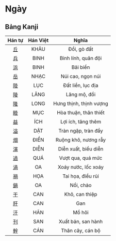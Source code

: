 <link href="styles.css" rel="stylesheet">

# Ngày

## Bảng Kanji

| Hán tự | Hán Việt | Nghĩa |
| :---: | :---: | :---: |
| [<span class="stroke-order">丘</span>](https://www.tiengnhatdongian.com/kanji/giai-nghia-kanji-%E4%B8%98) | KHÂU | Đồi, gò đất |
| [<span class="stroke-order">兵</span>](https://www.tiengnhatdongian.com/kanji/giai-nghia-kanji-%E5%85%B5) | BINH | Binh lính, quân đội |
| [<span class="stroke-order">浜</span>](https://www.tiengnhatdongian.com/kanji/giai-nghia-kanji-%E6%B5%9C) | BINH | Bãi biển |
| [<span class="stroke-order">岳</span>](https://www.tiengnhatdongian.com/kanji/giai-nghia-kanji-%E5%B2%B3) | NHẠC | Núi cao, ngọn núi |
| [<span class="stroke-order">陸</span>](https://www.tiengnhatdongian.com/kanji/giai-nghia-kanji-%E9%99%B8) | LỤC | Đất liền, lục địa |
| [<span class="stroke-order">陵</span>](https://www.tiengnhatdongian.com/kanji/giai-nghia-kanji-%E9%99%B5) | LĂNG | Lăng mộ, đồi |
| [<span class="stroke-order">隆</span>](https://www.tiengnhatdongian.com/kanji/giai-nghia-kanji-%E9%9A%86) | LONG | Hưng thịnh, thịnh vượng |
| [<span class="stroke-order">睦</span>](https://www.tiengnhatdongian.com/kanji/giai-nghia-kanji-%E7%9D%A6) | MỤC | Hòa thuận, thân thiết |
| [<span class="stroke-order">益</span>](https://www.tiengnhatdongian.com/kanji/giai-nghia-kanji-%E7%9B%8A) | ÍCH | Lợi ích, tăng thêm |
| [<span class="stroke-order">溢</span>](https://www.tiengnhatdongian.com/kanji/giai-nghia-kanji-%E6%BA%A2) | DẬT | Tràn ngập, tràn đầy |
| [<span class="stroke-order">畑</span>](https://www.tiengnhatdongian.com/kanji/giai-nghia-kanji-%E7%95%91) | ĐIỀN | Ruộng khô, nương rẫy |
| [<span class="stroke-order">演</span>](https://www.tiengnhatdongian.com/kanji/giai-nghia-kanji-%E6%BC%94) | DIỄN | Diễn xuất, biểu diễn |
| [<span class="stroke-order">過</span>](https://www.tiengnhatdongian.com/kanji/giai-nghia-kanji-%E9%81%8E) | QUÁ | Vượt qua, quá mức |
| [<span class="stroke-order">渦</span>](https://www.tiengnhatdongian.com/kanji/giai-nghia-kanji-%E6%B8%A6) | OA | Xoáy nước, lốc xoáy |
| [<span class="stroke-order">禍</span>](https://www.tiengnhatdongian.com/kanji/giai-nghia-kanji-%E7%A6%8D) | HỌA | Tai họa, điều rủi |
| [<span class="stroke-order">鍋</span>](https://www.tiengnhatdongian.com/kanji/giai-nghia-kanji-%E9%8D%8B) | OA | Nồi, chảo |
| [<span class="stroke-order">干</span>](https://www.tiengnhatdongian.com/kanji/giai-nghia-kanji-%E5%B9%B2) | CAN | Khô, can thiệp |
| [<span class="stroke-order">肝</span>](https://www.tiengnhatdongian.com/kanji/giai-nghia-kanji-%E8%82%9D) | CAN | Gan |
| [<span class="stroke-order">汗</span>](https://www.tiengnhatdongian.com/kanji/giai-nghia-kanji-%E6%B1%97) | HÃN | Mồ hôi |
| [<span class="stroke-order">刊</span>](https://www.tiengnhatdongian.com/kanji/giai-nghia-kanji-%E5%88%8A) | SAN | Xuất bản, san hành |
| [<span class="stroke-order">幹</span>](https://www.tiengnhatdongian.com/kanji/giai-nghia-kanji-%E5%B9%B9) | CÁN | Thân cây, cán bộ |

